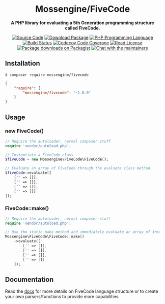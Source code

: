 <h1 align="center">Mossengine/FiveCode</h1>

<p align="center">
    <strong>A PHP library for evaluating a 5th Generation programming structure called FiveCode.</strong>
</p>

<p align="center">
    <a href="https://github.com/mossengine/fivecode"><img src="https://img.shields.io/badge/source-mossengine/fivecode-blue.svg?style=flat-square" alt="Source Code"></a>
    <a href="https://packagist.org/packages/mossengine/fivecode"><img src="https://img.shields.io/packagist/v/mossengine/fivecode.svg?style=flat-square&label=release" alt="Download Package"></a>
    <a href="https://php.net"><img src="https://img.shields.io/packagist/php-v/mossengine/fivecode.svg?style=flat-square&colorB=%238892BF" alt="PHP Programming Language"></a>
    <a href="https://travis-ci.org/github/Mossengine/FiveCode"><img src="https://img.shields.io/circleci/build/github/Mossengine/FiveCode/release%252F2.0.0?label=CI&logo=travis&style=flat-square" alt="Build Status"></a>
    <a href="https://codecov.io/gh/mossengine/fivecode"><img src="https://img.shields.io/codecov/c/gh/mossengine/fivecode?label=codecov&logo=codecov&style=flat-square" alt="Codecov Code Coverage"></a>
    <a href="https://github.com/mossengine/fivecode/blob/master/LICENSE"><img src="https://img.shields.io/packagist/l/mossengine/fivecode.svg?style=flat-square&colorB=darkcyan" alt="Read License"></a>
    <a href="https://packagist.org/packages/mossengine/fivecode/stats"><img src="https://img.shields.io/packagist/dt/mossengine/fivecode.svg?style=flat-square&colorB=darkmagenta" alt="Package downloads on Packagist"></a>
    <a href="https://phpc.chat/channel/brenmoss"><img src="https://img.shields.io/badge/phpc.chat-%23brenmoss-darkslateblue?style=flat-square" alt="Chat with the maintainers"></a>
</p>


## Installation

```
$ composer require mossengine/fivecode
```

```json
{
    "require": {
        "mossengine/fivecode": "~1.0.0"
    }
}
```

## Usage

### new FiveCode()
```php
// Require the autoloader, normal composer stuff
require 'vendor/autoload.php';

// Instantiate a FiveCode class
$fiveCode = new Mossengine\FiveCode\FiveCode();

// Evaluate an array of FiveCode through the evaluate class method.
$fiveCode->evaluate([
    ['' => []],
    ['' => []],
    ['' => []],
    ['' => []]
]);
```

### FiveCode::make()
```php
// Require the autoloader, normal composer stuff
require 'vendor/autoload.php';

// Use the static make method and immediately evaluate an array of instructions
Mossengine\FiveCode\FiveCode::make()
    ->evaluate([
        ['' => []],
        ['' => []],
        ['' => []],
        ['' => []]
    ]);
```

## Documentation
Read the <a href="/docs/index.md">docs</a> for more details on FiveCode language structure or to create your own parsers/functions to provide more capabilities
